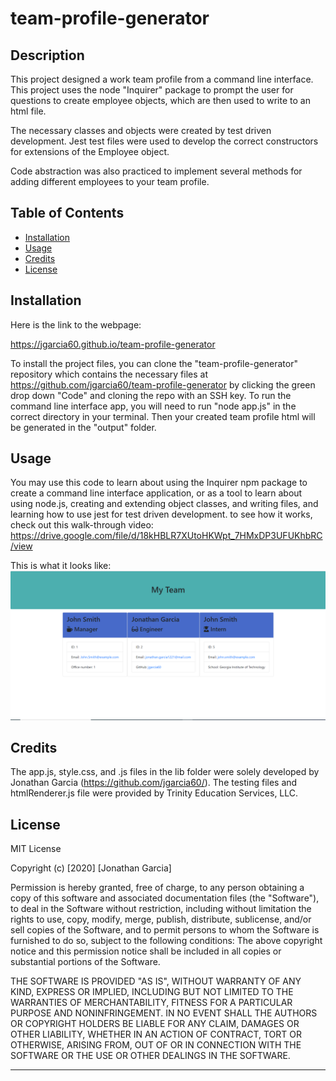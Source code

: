 # team-profile-generator

## Description 

This project designed a work team profile from a command line interface. This project uses the node "Inquirer" package to prompt the user for questions to create employee objects, which are then used to write to an html file. 

The necessary classes and objects were created by test driven development. Jest test files were used to develop the correct constructors for extensions of the Employee object.

Code abstraction was also practiced to implement several methods for adding different employees to your team profile. 

## Table of Contents 

* [Installation](#installation)
* [Usage](#usage)
* [Credits](#credits)
* [License](#license)


## Installation

Here is the link to the webpage:

https://jgarcia60.github.io/team-profile-generator

To install the project files, you can clone the "team-profile-generator" repository which contains the necessary files at https://github.com/jgarcia60/team-profile-generator by clicking the green drop down "Code" and cloning the repo with an SSH key. To run the command line interface app, you will need to run "node app.js" in the correct directory in your terminal. Then your created team profile html will be generated in the "output" folder.


## Usage 

You may use this code to learn about using the Inquirer npm package to create a command line interface application, or as a tool to learn about using node.js, creating and extending object classes, and writing files, and learning how to use jest for test driven development. to see how it works, check out this walk-through video: https://drive.google.com/file/d/18kHBLR7XUtoHKWpt_7HMxDP3UFUKhbRC/view

This is what it looks like:
![screenshot](./team-profile-generator.png)


## Credits

The app.js, style.css, and .js files in the lib folder were solely developed by Jonathan Garcia (https://github.com/jgarcia60/). The testing files and htmlRenderer.js file were provided by Trinity Education Services, LLC.

## License

MIT License

Copyright (c) [2020] [Jonathan Garcia]

Permission is hereby granted, free of charge, to any person obtaining a copy
of this software and associated documentation files (the "Software"), to deal
in the Software without restriction, including without limitation the rights
to use, copy, modify, merge, publish, distribute, sublicense, and/or sell
copies of the Software, and to permit persons to whom the Software is
furnished to do so, subject to the following conditions:
The above copyright notice and this permission notice shall be included in all
copies or substantial portions of the Software.

THE SOFTWARE IS PROVIDED "AS IS", WITHOUT WARRANTY OF ANY KIND, EXPRESS OR
IMPLIED, INCLUDING BUT NOT LIMITED TO THE WARRANTIES OF MERCHANTABILITY,
FITNESS FOR A PARTICULAR PURPOSE AND NONINFRINGEMENT. IN NO EVENT SHALL THE
AUTHORS OR COPYRIGHT HOLDERS BE LIABLE FOR ANY CLAIM, DAMAGES OR OTHER
LIABILITY, WHETHER IN AN ACTION OF CONTRACT, TORT OR OTHERWISE, ARISING FROM,
OUT OF OR IN CONNECTION WITH THE SOFTWARE OR THE USE OR OTHER DEALINGS IN THE
SOFTWARE.


---